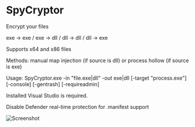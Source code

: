 # SpyCryptor

Encrypt your files

exe -> exe / exe -> dll / dll -> dll / dll -> exe

Supports x64 and x86 files

Methods: manual map injection (if source is dll) or process hollow (if source is exe)

Usage: SpyCryptor.exe -in \"file.exe|dll\" -out exe|dll [-target \"process.exe\"] [-console] [-gentrash] [-requireadmin]

Installed Visual Studio is required. 

Disable Defender real-time protection for .manifest support

![Screenshot](https://i.imgur.com/3xLnRqw.png)
